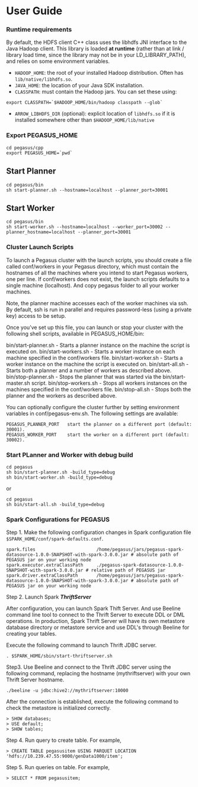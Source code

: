 # User Guide
### Runtime requirements
By default, the HDFS client C++ class uses the libhdfs JNI
interface to the Java Hadoop client. This library is loaded **at runtime**
(rather than at link / library load time, since the library may not be in your
LD_LIBRARY_PATH), and relies on some environment variables.

* `HADOOP_HOME`: the root of your installed Hadoop distribution. Often has
`lib/native/libhdfs.so`.
* `JAVA_HOME`: the location of your Java SDK installation.
* `CLASSPATH`: must contain the Hadoop jars. You can set these using:
```shell
export CLASSPATH=`$HADOOP_HOME/bin/hadoop classpath --glob`
```
* `ARROW_LIBHDFS_DIR` (optional): explicit location of `libhdfs.so` if it is
installed somewhere other than `$HADOOP_HOME/lib/native`

### Export PEGASUS_HOME
```
cd pegasus/cpp
export PEGASUS_HOME=`pwd`
```

## Start Planner

```
cd pegasus/bin
sh start-planner.sh --hostname=localhost --planner_port=30001
```

## Start Worker

```
cd pegasus/bin
sh start-worker.sh --hostname=localhost --worker_port=30002 --planner_hostname=localhost --planner_port=30001
```

### Cluster Launch Scripts
To launch a Pegasus cluster with the launch scripts, you should create a file called conf/workers in your Pegasus directory, which must contain the hostnames of all the machines where you intend to start Pegasus workers, one per line. If conf/workers does not exist, the launch scripts defaults to a single machine (localhost). And copy pegasus folder to all your worker machines.

Note, the planner machine accesses each of the worker machines via ssh. By default, ssh is run in parallel and requires password-less (using a private key) access to be setup.

Once you’ve set up this file, you can launch or stop your cluster with the following shell scripts, available in PEGASUS_HOME/bin:

bin/start-planner.sh - Starts a planner instance on the machine the script is executed on.
bin/start-workers.sh - Starts a worker instance on each machine specified in the conf/workers file.
bin/start-worker.sh - Starts a worker instance on the machine the script is executed on.
bin/start-all.sh - Starts both a planner and a number of workers as described above.
bin/stop-planner.sh - Stops the planner that was started via the bin/start-master.sh script.
bin/stop-workers.sh - Stops all workers instances on the machines specified in the conf/workers file.
bin/stop-all.sh - Stops both the planner and the workers as described above.

You can optionally configure the cluster further by setting environment variables in conf/pegasus-env.sh. The following settings are available:
```
PEGASUS_PLANNER_PORT   start the planner on a different port (default: 30001).
PEGASUS_WORKER_PORT    start the worker on a different port (default: 30002).
```

### Start PLanner and Worker with debug build
```
cd pegasus
sh bin/start-planner.sh -build_type=debug
sh bin/start-worker.sh -build_type=debug
```
or
```
cd pegasus
sh bin/start-all.sh -build_type=debug
```

### Spark Configurations for PEGASUS

Step 1. Make the following configuration changes in Spark configuration file `$SPARK_HOME/conf/spark-defaults.conf`. 
```
spark.files                       /home/pegasus/jars/pegasus-spark-datasource-1.0.0-SNAPSHOT-with-spark-3.0.0.jar # absolute path of PEGASUS jar on your working node
spark.executor.extraClassPath     ./pegasus-spark-datasource-1.0.0-SNAPSHOT-with-spark-3.0.0.jar # relative path of PEGASUS jar
spark.driver.extraClassPath       /home/pegasus/jars/pegasus-spark-datasource-1.0.0-SNAPSHOT-with-spark-3.0.0.jar # absolute path of PEGASUS jar on your working node

```
Step 2. Launch Spark ***ThriftServer***

After configuration, you can launch Spark Thift Server. And use Beeline command line tool to connect to the Thrift Server to execute DDL or DML operations. In production, Spark Thrift Server will have its own metastore database directory or metastore service and use DDL's  through Beeline for creating your tables.

Execute the following command to launch Thrift JDBC server.
```
. $SPARK_HOME/sbin/start-thriftserver.sh
```
Step3. Use Beeline and connect to the Thrift JDBC server using the following command, replacing the hostname (mythriftserver) with your own Thrift Server hostname.

```
./beeline -u jdbc:hive2://mythriftserver:10000       
```
After the connection is established, execute the following command to check the metastore is initialized correctly.

```
> SHOW databases;
> USE default;
> SHOW tables;
```
 
Step 4. Run query to create table. For example,

```
> CREATE TABLE pegasusitem USING PARQUET LOCATION 'hdfs://10.239.47.55:9000/genData1000/item';
```

Step 5. Run queries on table. For example,

```
> SELECT * FROM pegasusitem;
```
